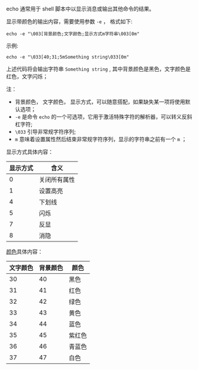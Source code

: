 echo 通常用于 shell 脚本中以显示消息或输出其他命令的结果。

显示带颜色的输出内容，需要使用参数 `-e` ， 格式如下:

```shell
echo -e "\003[背景颜色;文字颜色;显示方式m字符串\003[0m"
```

示例:  

```shell
echo -e "\033[40;31;5mSomething string\033[0m"
```

上述代码将会输出字符串 `Something string` , 其中背景颜色是黑色，文字颜色是红色，文字闪烁；

注：

- 背景颜色， 文字颜色， 显示方式，可以随意搭配，如果缺失某一项将使用默认选项；
- `-e` 是命令 `echo` 的一个可选项，它用于激活特殊字符的解析器，可以转义反斜杠字符;
- `\033` 引导非常规字符序列;
- `m` 意味着设置属性然后结束非常规字符序列，显示的字符串之前有一个 `m` ；



显示方式具体内容：

| 显示方式 | 含义         |
| :------- | ------------ |
| 0        | 关闭所有属性 |
| 1        | 设置高亮     |
| 4        | 下划线       |
| 5        | 闪烁         |
| 7        | 反显         |
| 8        | 消隐         |



[颜色](<https://en.wikipedia.org/wiki/ANSI_escape_code#Colors>)具体内容：

| 文字颜色 | 背景颜色 | 颜色   |
| -------- | -------- | ------ |
| 30       | 40       | 黑色   |
| 31       | 41       | 红色   |
| 32       | 42       | 绿色   |
| 33       | 43       | 黄色   |
| 34       | 44       | 蓝色   |
| 35       | 45       | 紫红色 |
| 36       | 46       | 青蓝色 |
| 37       | 47       | 白色   |

